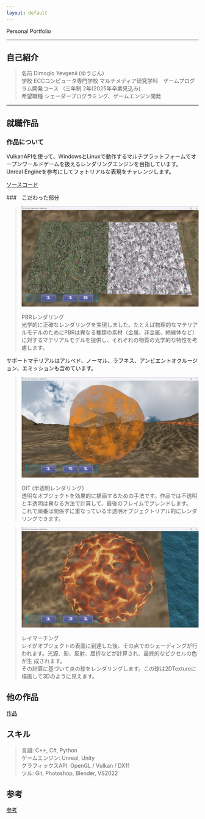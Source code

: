 ```yaml
---
layout: default
---
```


Personal Portfolio

* * *

## 自己紹介
  >  <p>
  >  名前 Dimoglo Yevgenii (ゆうじん) <br>
  >  学校 ECCコンピュータ専門学校	マルチメディア研究学科　ゲームプログラム開発コース （三年制 2年(2025年卒業見込み) <br>
  >  希望職種 シェーダープログラミング、ゲームエンジン開発 </p>

* * * 

## 就職作品

### 作品について

VulkanAPIを使って、WindowsとLinuxで動作するマルチプラットフォームでオープンワールドゲームを扱えるレンダリングエンジンを目指しています。<br>
Unreal Engineを参考にしてフォトリアルな表現をチャレンジします。<br>

[ソースコード](https://github.com/YevgeniiDimoglo/Astroworks)

###　こだわった部分

>  ![PBR](/assets/images/img/Games/PBR.png) 
>  <p>
>  PBRレンダリング <br>
>  光学的に正確なレンダリングを実現しました。たとえぱ物理的なマテリアルモデルのためにPBRは異なる種類の素材（金属、非金属、絶縁体など）に対するマテリアルモデルを提供し、それぞれの物質の光学的な特性を考慮します。<br>
サポートマテリアルはアルベド、ノーマル、ラフネス、アンビエントオクルージョン、エミッションも含めています。</p>


>  ![OIT](/assets/images/img/Games/OIT.png) 
>  <p> 
>  OIT (半透明レンダリング) <br>
>  透明なオブジェクトを効果的に描画するための手法です。作品では不透明と半透明は異なる方法で計算して、最後のフレイムでブレンドします。 <br>
>  これで順番は関係ずに重なっている半透明オブジェクトリアル的にレンダリングできます。 </p>


>  ![RayMarching](/assets/images/img/Games/DynamicTexture.png) 
>  <p> 
>  レイマーチング　<br>
>  レイがオブジェクトの表面に到達した後、その点でのシェーディングが行われます。光源、影、反射、屈折などが計算され、最終的なピクセルの色が生 成されます。<br>
>  その計算に基づいて炎の球をレンダリングします。この球は2DTextureに描画して3Dのように見えます。 </p>


## 他の作品

[作品](./works.md)


## スキル
 
>  <p> 
>  言語: C++, C#, Python <br>
>  ゲームエンジン: Unreal, Unity <br>
>  グラフィックスAPI: OpenGL / Vulkan / DX11 <br>
>  ツル: Git, Photoshop, Blender, VS2022 </p>

## 参考
[参考](./References.md)